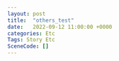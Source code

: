 ```yaml
---
layout: post
title:  "others_test"
date:   2022-09-12 11:00:00 +0000
categories: Etc
Tags: Story Etc
SceneCode: []
---
```

